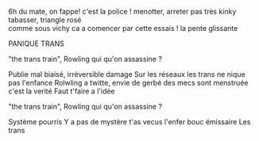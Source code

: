 6h du mate, on fappe!
c'est la police ! 
menotter, arreter
pas très kinky
tabasser, triangle rosé  
comme sous vichy
ca a comencer par cette essais !
la pente glissante

PANIQUE TRANS

"the trans train", Rowling 
qui qu'on assassine ?

Publie mal biaisé,
irréversible damage
Sur les réseaux  les trans
ne nique pas l'enfance
Rolwling a twitte, 
envie de gerbé
des mecs sont menstruée c'est la verité 
Faut t'faire a l'idée

"the trans train", Rowling 
qui qu'on assassine ?

Système pourris 
Y a pas de mystère 
t'as vecus l'enfer
bouc émissaire 
Les trans 




